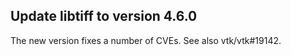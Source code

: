 ## Update libtiff to version 4.6.0

The new version fixes a number of CVEs.
See also vtk/vtk#19142.
